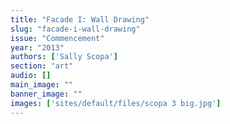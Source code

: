 ```yaml
---
title: "Facade I: Wall Drawing"
slug: "facade-i-wall-drawing"
issue: "Commencement"
year: "2013"
authors: ['Sally Scopa']
section: "art"
audio: []
main_image: ""
banner_image: ""
images: ['sites/default/files/scopa 3 big.jpg']
---
```

